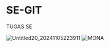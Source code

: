 # SE-GIT
TUGAS SE

![Untitled20_20241105223911](https://github.com/user-attachments/assets/ab09bcb9-6b0f-4f1e-9184-d84de152a2e4)
![MONA](download/Untitled20_20241105223911.png)
